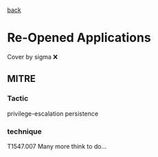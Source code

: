 [back](../index.md)
# Re-Opened Applications
Cover by sigma :x: 
## MITRE
### Tactic
privilege-escalation
persistence
### technique
T1547.007
Many more think to do...